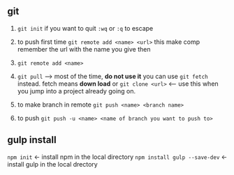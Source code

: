 ## git
1. `git init`
if you want to quit `:wq` or `:q` to escape

2. to push first time
`git remote add <name> <url>`
this make comp remember the url with the name you give
then

3. `git remote add <name>`

4. `git pull` --> most of the time, **do not use it**
you can use `git fetch` instead. fetch means **down load**
or `git clone <url>` <-- use this when you jump into a project already going on.
5. to make branch in remote `git push <name> <branch name>`
6. to push `git push -u <name> <name of branch you want to push to>`

## gulp install

`npm init` <- install npm in the local directory
`npm install gulp --save-dev` <- install gulp in the local drectory

